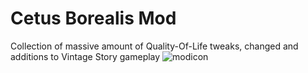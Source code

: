 # Cetus Borealis Mod
Collection of massive amount of Quality-Of-Life tweaks, changed and additions to Vintage Story gameplay
![modicon](https://github.com/user-attachments/assets/5a56e4fe-8d46-4483-9c87-9930ac90b4a3)
